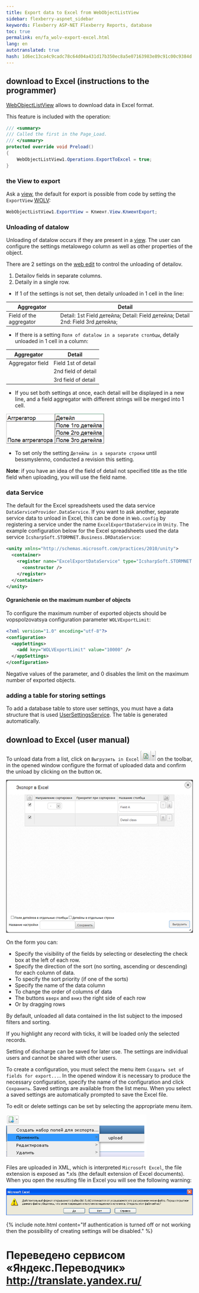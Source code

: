 ```yaml
--- 
title: Export data to Excel from WebObjectListView 
sidebar: flexberry-aspnet_sidebar 
keywords: Flexberry ASP-NET Flexberry Reports, database 
toc: true 
permalink: en/fa_wolv-export-excel.html 
lang: en 
autotranslated: true 
hash: 1d6ec13ca4c9cadc78c64d04a431d17b350ec8a5e07163983e89c91c00c9384d 
--- 
```


## download to Excel (instructions to the programmer) 

[WebObjectListView](fa_web-object-list-view.html) allows to download data in Excel format. 

This feature is included with the operation: 

```csharp
/// <summary> 
/// Called the first in the Page_Load. 
/// </summary> 
protected override void Preload()
{
    WebObjectListView1.Operations.ExportToExcel = true;
}
``` 

### the View to export 

Ask a [view](fd_view-definition.html), the default for export is possible from code by setting the `ExportView` [WOLV](fa_web-object-list-view.html): 

```csharp
WebObjectListView1.ExportView = Клиент.View.КлиентExport;
``` 

### Unloading of datalow 

Unloading of datalow occurs if they are present in a [view](fd_view-definition.html). The user can configure the settings metalowego column as well as other properties of the object. 

There are 2 settings on the [web edit](fa_editform.html) to control the unloading of detailov. 

1. Detailov fields in separate columns. 
2. Detaily in a single row. 

* If 1 of the settings is not set, then detaily unloaded in 1 cell in the line: 

| Aggregator | Detail| 
|------------|--------| 
| Field of the aggregator | Detail: 1st Field детейла; Detail: Field детейла; Detail 2nd: Field 3rd детейла;| 

* If there is a setting `Поля of datalow in a separate столбцы`, detaily unloaded in 1 cell in a column: 

| Aggregator | Detail| 
|------------|---------| 
| Aggregator field | Field 1st of detail| 
||2nd field of detail| 
||3rd field of detail| 

* If you set both settings at once, each detail will be displayed in a new line, and a field aggregator with different strings will be merged into 1 cell. 

![](/images/pages/products/flexberry-aspnet/controls/wolv/two-options.png) 

* To set only the setting `Детейлы in a separate строки` until bessmyslenno, conducted a revision this setting. 

__Note__: if you have an idea of the field of detail not specified title as the title field when uploading, you will use the field name. 

### data Service 

The default for the Excel spreadsheets used the data service `DataServiceProvider.DataService`. If you want to ask another, separate service data to unload in Excel, this can be done in `Web.config` by registering a service under the name `ExcelExportDataService` in `Unity`. The example configuration below for the Excel spreadsheets used the data service `IcsharpSoft.STORMNET.Business.DRDataService`: 

```xml
<unity xmlns="http://schemas.microsoft.com/practices/2010/unity">
  <container>
    <register name="ExcelExportDataService" type="IcsharpSoft.STORMNET.Business.IDataService, IcsharpSoft.STORMNET.Business" mapTo="IcsharpSoft.STORMNET.Business.DRDataService, IcsharpSoft.STORMNET.Business.DRDataService">
      <constructor />
    </register>
  </container>
</unity>
``` 

#### Ogranichenie on the maximum number of objects 

To configure the maximum number of exported objects should be vopspolzovatsya configuration parameter `WOLVExportLimit`: 

```xml
<?xml version="1.0" encoding="utf-8"?>
<configuration>
  <appSettings>
    <add key="WOLVExportLimit" value="10000" />
  </appSettings>
</configuration>
``` 

Negative values of the parameter, and 0 disables the limit on the maximum number of exported objects. 

### adding a table for storing settings 

To add a database table to store user settings, you must have a data structure that is used [UserSettingsService](fa_user-settings-service.html). The table is generated automatically. 

## download to Excel (user manual) 

To unload data from a list, click on `Выгрузить in Excel` ![](/images/pages/products/flexberry-aspnet/controls/wolv/export-button.png) on the toolbar, in the opened window configure the format of uploaded data and confirm the unload by clicking on the button `OK`. 

![](/images/pages/products/flexberry-aspnet/controls/wolv/export-form.png) 

On the form you can: 

* Specify the visibility of the fields by selecting or deselecting the check box at the left of each row. 
* Specify the direction of the sort (no sorting, ascending or descending) for each column of data. 
* To specify the sort priority (if one of the sorts) 
* Specify the name of the data column 
* To change the order of columns of data 
* The buttons `вверх` and `вниз` the right side of each row 
* Or by dragging rows 

By default, unloaded all data contained in the list subject to the imposed filters and sorting. 

If you highlight any record with ticks, it will be loaded only the selected records. 

Setting of discharge can be saved for later use. The settings are individual users and cannot be shared with other users. 

To create a configuration, you must select the menu item `Создать set of fields for export...`. In the opened window it is necessary to produce the necessary configuration, specify the name of the configuration and click `Сохранить`. Saved settings are available from the list menu. When you select a saved settings are automatically prompted to save the Excel file. 

To edit or delete settings can be set by selecting the appropriate menu item. 

![](/images/pages/products/flexberry-aspnet/controls/wolv/export-menu.png) 

Files are uploaded in XML, which is interpreted `Microsoft Excel`, the file extension is exposed as *.xls (the default extension of Excel documents). When you open 
the resulting file in Excel you will see the following warning: 

![](/images/pages/products/flexberry-aspnet/controls/wolv/export-warning.png) 

{% include note.html content="If authentication is turned off or not working then the possibility of creating settings will be disabled." %} 



 # Переведено сервисом «Яндекс.Переводчик» http://translate.yandex.ru/